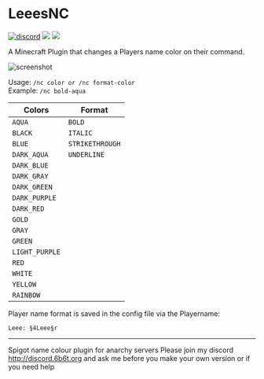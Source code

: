 # LeeesNC

[![discord](https://discord.com/api/guilds/683053832694923319/embed.png)](https://discord.gg/WWm35Tc)
 <a href="https://github.com/blockparole/LeeesNC/releases/latest" alt="Download"><img src="https://img.shields.io/github/downloads/blockparole/LeeesNC/latest/total.svg?label=download%20latest&style=popout-square" /></a>
<a href="https://github.com/blockparole/LeeesNC" alt="Download"><img src="https://img.shields.io/github/languages/code-size/blockparole/LeeesNC.svg?label=repo%20size&style=popout-square" /></a>

A Minecraft Plugin that changes a Players name color on their command.  

![screenshot](./images/help.png)

Usage: `/nc color or /nc format-color`  
Example: `/nc bold-aqua`  

|Colors          |Format          |
|----------------|----------------|
|`AQUA`          |`BOLD`          |
|`BLACK`         |`ITALIC`        |
|`BLUE`          |`STRIKETHROUGH` |
|`DARK_AQUA`     |`UNDERLINE`     |
|`DARK_BLUE`     |                |
|`DARK_GRAY`     |                |
|`DARK_GREEN `   |                |
|`DARK_PURPLE`   |                |
|`DARK_RED`      |                |
|`GOLD`          |                |
|`GRAY`          |                |
|`GREEN`         |                |
|`LIGHT_PURPLE`  |                |
|`RED`           |                |
|`WHITE`         |                |
|`YELLOW`        |                |
|`RAINBOW`       |                |

Player name format is saved in the config file via the Playername:
```
Leee: §4Leee§r
```

---

Spigot name colour plugin for anarchy servers
Please join my discord http://discord.6b6t.org and ask me before you make your own version or if you need help
